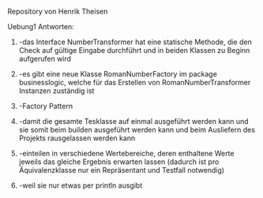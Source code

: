 Repository von Henrik Theisen

Uebung1 Antworten:

1.  -das Interface NumberTransformer hat eine statische Methode, die den Check auf gültige Eingabe durchführt und in beiden Klassen zu Beginn aufgerufen wird

2.  -es gibt eine neue Klasse RomanNumberFactory im package businesslogic, welche für das Erstellen von RomanNumberTransformer Instanzen zuständig ist

3.  -Factory Pattern

4.  -damit die gesamte Tesklasse auf einmal ausgeführt werden kann und sie somit beim builden ausgeführt werden kann und beim Ausliefern des Projekts rausgelassen werden kann

5.  -einteilen in verschiedene Wertebereiche, deren enthaltene Werte jeweils das gleiche Ergebnis erwarten lassen (dadurch ist pro Äquivalenzklasse nur ein Repräsentant und Testfall notwendig)

6.  -weil sie nur etwas per println ausgibt
